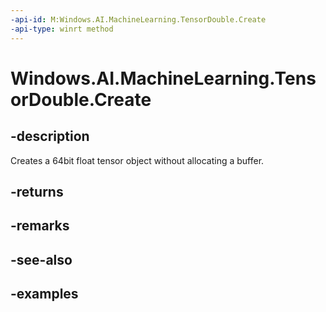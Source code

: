 ```yaml
---
-api-id: M:Windows.AI.MachineLearning.TensorDouble.Create
-api-type: winrt method
---
```


<!-- Method syntax.
public TensorDouble TensorDouble.Create()
-->

# Windows.AI.MachineLearning.TensorDouble.Create

## -description
Creates a 64bit float tensor object without allocating a buffer.
## -returns

## -remarks

## -see-also

## -examples
